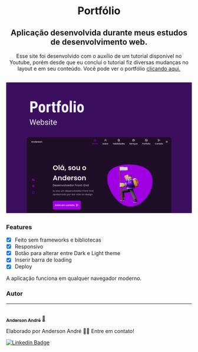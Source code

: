 <h1 align="center">
  Portfólio
</h1>

<h2 align="center">
   Aplicação desenvolvida durante meus estudos de desenvolvimento web.
</h2>

<p align="center">Esse site foi desenvolvido com o auxílio de um tutorial disponível no Youtube, porém desde que eu concluí o tutorial fiz diversas mudanças no layout e em seu conteúdo. Você pode ver o portfólio <a href="https://anderson-andre-p.github.io/Portfolio/" target="_blank">clicando aqui.</a>
</p>

<h2 align="center">
  <img alt="Demo do portfolio" title="#Portfolio" src="https://github.com/Anderson-Andre-P/Portfolio/blob/main/img/Portfolio.png">
</h2>

### Features

- [x] Feito sem frameworks e bibliotecas
- [x] Responsivo
- [x] Botão para alterar entre Dark e Light theme
- [x] Inserir barra de loading
- [x] Deploy

<p>
  A aplicação funciona em qualquer navegador moderno.
</p>


### Autor
---

<a href="https://www.linkedin.com/in/anderson-andre-pereira/">
 <img style="border-radius: 50%;" src="https://media-exp1.licdn.com/dms/image/C4D03AQFNJAFWZ2h5nA/profile-displayphoto-shrink_800_800/0/1606771778737?e=1629936000&v=beta&t=mh0jVEGG_fvkE16VwussiwgJdlbK9IkSGPIXMSPKstI" width="100px;" alt=""/>
 <br />
 <sub><b>Anderson André</b></sub></a> <a href="https://www.linkedin.com/in/anderson-andre-pereira/" title="LinkedIn">🚀</a>


Elaborado por Anderson André 👋🏽 Entre em contato!

[![Linkedin Badge](https://img.shields.io/badge/LinkedIn-%40anderson--andre--pereira-blue)](https://www.linkedin.com/in/anderson-andre-pereira/) 
